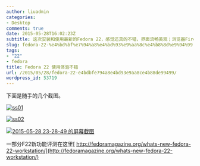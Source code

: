 ```yaml
---
author: liuadmin
categories:
- Desktop
comments: true
date: 2015-05-28T16:02:23Z
subtitle: 这次安装和使用最新的Fedora 22，感觉还真的不错，界面流畅美观；浏览器Firefox的字体也有很大改进。文件浏览器的图标和操作都很好。感觉Linux桌面做的越来越好了。
slug: fedora-22-%e4%bd%bf%e7%94%a8%e4%bd%93%e9%aa%8c%e4%b8%8d%e9%94%99
tags:
- "22"
- fedora
title: Fedora 22 使用体验不错
url: /2015/05/28/fedora-22-e4bdbfe794a8e4bd93e9aa8ce4b88de99499/
wordpress_id: 53719
---
```


下面是随手的几个截图。

[![ss01](http://cdn1.martinliu.cn/wp-content/uploads/2015/05/ss01-1024x576.jpg)](http://cdn1.martinliu.cn/wp-content/uploads/2015/05/ss01.jpg)

[![ss02](http://cdn1.martinliu.cn/wp-content/uploads/2015/05/ss02-1024x576.jpg)](http://cdn1.martinliu.cn/wp-content/uploads/2015/05/ss02.jpg)

[![2015-05-28 23-28-49 的屏幕截图](http://cdn1.martinliu.cn/wp-content/uploads/2015/05/2015-05-28-23-28-49-的屏幕截图1-1024x576.png)](http://cdn1.martinliu.cn/wp-content/uploads/2015/05/2015-05-28-23-28-49-的屏幕截图1.png)

一部分F22新功能评测在这里[ http://fedoramagazine.org/whats-new-fedora-22-workstation/](http://fedoramagazine.org/whats-new-fedora-22-workstation/)


